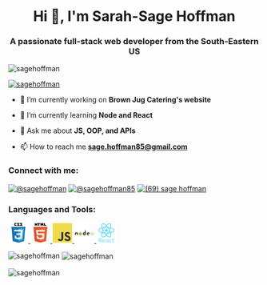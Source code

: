 <h1 align="center">Hi 👋, I'm Sarah-Sage Hoffman</h1>
<h3 align="center">A passionate full-stack web developer from the South-Eastern US</h3>

<p align="left"> <img src="https://komarev.com/ghpvc/?username=sagehoffman&label=Profile%20views&color=0e75b6&style=flat" alt="sagehoffman" /> </p>

<p align="left"> <a href="https://github.com/ryo-ma/github-profile-trophy"><img src="https://github-profile-trophy.vercel.app/?username=sagehoffman" alt="sagehoffman" /></a> </p>

- 🔭 I’m currently working on **Brown Jug Catering's website**

- 🌱 I’m currently learning **Node and React**

- 💬 Ask me about **JS, OOP, and APIs**

- 📫 How to reach me **sage.hoffman85@gmail.com**

<h3 align="left">Connect with me:</h3>
<p align="left">
<a href="https://codepen.io/@sagehoffman" target="blank"><img align="center" src="https://raw.githubusercontent.com/rahuldkjain/github-profile-readme-generator/master/src/images/icons/Social/codepen.svg" alt="@sagehoffman" height="30" width="40" /></a>
<a href="https://twitter.com/@sagehoffman85" target="blank"><img align="center" src="https://raw.githubusercontent.com/rahuldkjain/github-profile-readme-generator/master/src/images/icons/Social/twitter.svg" alt="@sagehoffman85" height="30" width="40" /></a>
<a href="https://linkedin.com/in/(69) sage hoffman" target="blank"><img align="center" src="https://raw.githubusercontent.com/rahuldkjain/github-profile-readme-generator/master/src/images/icons/Social/linked-in-alt.svg" alt="(69) sage hoffman" height="30" width="40" /></a>
</p>

<h3 align="left">Languages and Tools:</h3>
<p align="left"> <a href="https://www.w3schools.com/css/" target="_blank" rel="noreferrer"> <img src="https://raw.githubusercontent.com/devicons/devicon/master/icons/css3/css3-original-wordmark.svg" alt="css3" width="40" height="40"/> </a> <a href="https://www.w3.org/html/" target="_blank" rel="noreferrer"> <img src="https://raw.githubusercontent.com/devicons/devicon/master/icons/html5/html5-original-wordmark.svg" alt="html5" width="40" height="40"/> </a> <a href="https://developer.mozilla.org/en-US/docs/Web/JavaScript" target="_blank" rel="noreferrer"> <img src="https://raw.githubusercontent.com/devicons/devicon/master/icons/javascript/javascript-original.svg" alt="javascript" width="40" height="40"/> </a> <a href="https://nodejs.org" target="_blank" rel="noreferrer"> <img src="https://raw.githubusercontent.com/devicons/devicon/master/icons/nodejs/nodejs-original-wordmark.svg" alt="nodejs" width="40" height="40"/> </a> <a href="https://reactjs.org/" target="_blank" rel="noreferrer"> <img src="https://raw.githubusercontent.com/devicons/devicon/master/icons/react/react-original-wordmark.svg" alt="react" width="40" height="40"/> </a> </p>

<p><img align="left" src="https://github-readme-stats.vercel.app/api/top-langs?username=sagehoffman&show_icons=true&locale=en&layout=compact" alt="sagehoffman" /></p>

<p>&nbsp;<img align="center" src="https://github-readme-stats.vercel.app/api?username=sagehoffman&show_icons=true&locale=en" alt="sagehoffman" /></p>

<p><img align="center" src="https://github-readme-streak-stats.herokuapp.com/?user=sagehoffman&" alt="sagehoffman" /></p>

